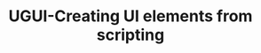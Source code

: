 ---
layout: article
title: UGUI-Creating UI elements from scripting
tags: ["Unity", "UGUI"]
key: CreatingUIElementsFromScripting
permalink: docs/UGUI/CreatingUIElementsFromScripting
aside:
  toc: true
sidebar:
  nav: docs-UGUI
---